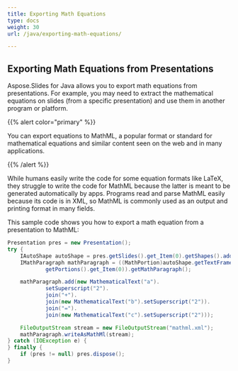 ```yaml
---
title: Exporting Math Equations
type: docs
weight: 30
url: /java/exporting-math-equations/

---
```


## Exporting Math Equations from Presentations

Aspose.Slides for Java allows you to export math equations from presentations. For example, you may need to extract the mathematical equations on slides (from a specific presentation) and use them in another program or platform. 

{{% alert color="primary" %}} 

You can export equations to MathML, a popular format or standard for mathematical equations and similar content seen on the web and in many applications. 

{{% /alert %}}

While humans easily write the code for some equation formats like LaTeX, they struggle to write the code for MathML because the latter is meant to be generated automatically by apps. Programs read and parse MathML easily because its code is in XML, so MathML is commonly used as an output and printing format in many fields. 

This sample code shows you how to export a math equation from a presentation to MathML:

```java
Presentation pres = new Presentation();
try {
    IAutoShape autoShape = pres.getSlides().get_Item(0).getShapes().addMathShape(0, 0, 500, 50);
    IMathParagraph mathParagraph = ((MathPortion)autoShape.getTextFrame().getParagraphs().get_Item(0).
            getPortions().get_Item(0)).getMathParagraph();

    mathParagraph.add(new MathematicalText("a").
            setSuperscript("2").
            join("+").
            join(new MathematicalText("b").setSuperscript("2")).
            join("=").
            join(new MathematicalText("c").setSuperscript("2")));

    FileOutputStream stream = new FileOutputStream("mathml.xml");
    mathParagraph.writeAsMathMl(stream);
} catch (IOException e) {
} finally {
    if (pres != null) pres.dispose();
}
```

